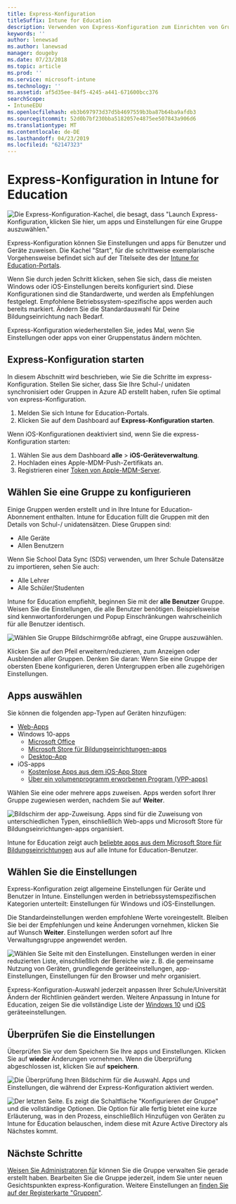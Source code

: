 ```yaml
---
title: Express-Konfiguration
titleSuffix: Intune for Education
description: Verwenden von Express-Konfiguration zum Einrichten von Gruppen in Intune for Education.
keywords: ''
author: lenewsad
ms.author: lanewsad
manager: dougeby
ms.date: 07/23/2018
ms.topic: article
ms.prod: ''
ms.service: microsoft-intune
ms.technology: ''
ms.assetid: af5d35ee-84f5-4245-a441-671600bcc376
searchScope:
- IntuneEDU
ms.openlocfilehash: eb3b697973d37d5b4697559b3ba87b64ba9afdb3
ms.sourcegitcommit: 52d0b7bf230bba5182057e4875ee507843a906d6
ms.translationtype: MT
ms.contentlocale: de-DE
ms.lasthandoff: 04/23/2019
ms.locfileid: "62147323"
---
```

# <a name="express-configuration-in-intune-for-education"></a>Express-Konfiguration in Intune for Education

  ![Die Express-Konfiguration-Kachel, die besagt, dass "Launch Express-Konfiguration, klicken Sie hier, um apps und Einstellungen für eine Gruppe auszuwählen."](./media/express-config-001-launch-tile.png)

Express-Konfiguration können Sie Einstellungen und apps für Benutzer und Geräte zuweisen. Die Kachel "Start", für die schrittweise exemplarische Vorgehensweise befindet sich auf der Titelseite des der [Intune for Education-Portals](https://intuneeducation.portal.azure.com). 

Wenn Sie durch jeden Schritt klicken, sehen Sie sich, dass die meisten Windows oder iOS-Einstellungen bereits konfiguriert sind. Diese Konfigurationen sind die Standardwerte, und werden als Empfehlungen festgelegt. Empfohlene Betriebssystem-spezifische apps werden auch bereits markiert. Ändern Sie die Standardauswahl für Deine Bildungseinrichtung nach Bedarf. 

Express-Konfiguration wiederherstellen Sie, jedes Mal, wenn Sie Einstellungen oder apps von einer Gruppenstatus ändern möchten. 

## <a name="launch-express-configuration"></a>Express-Konfiguration starten
In diesem Abschnitt wird beschrieben, wie Sie die Schritte im express-Konfiguration. Stellen Sie sicher, dass Sie Ihre Schul-/ unidaten synchronisiert oder Gruppen in Azure AD erstellt haben, rufen Sie optimal von express-Konfiguration. 

1. Melden Sie sich Intune for Education-Portals.
2. Klicken Sie auf dem Dashboard auf **Express-Konfiguration starten**.  

Wenn iOS-Konfigurationen deaktiviert sind, wenn Sie die express-Konfiguration starten:  
1. Wählen Sie aus dem Dashboard **alle** > **iOS-Geräteverwaltung**.
2. Hochladen eines Apple-MDM-Push-Zertifikats an.
3. Registrieren einer [Token von Apple-MDM-Server](setup-ios-device-management.md).

## <a name="choose-a-group-to-configure"></a>Wählen Sie eine Gruppe zu konfigurieren

Einige Gruppen werden erstellt und in Ihre Intune for Education-Abonnement enthalten. Intune for Education füllt die Gruppen mit den Details von Schul-/ unidatensätzen. Diese Gruppen sind:  

 * Alle Geräte  
 * Allen Benutzern  
 
Wenn Sie School Data Sync (SDS) verwenden, um Ihrer Schule Datensätze zu importieren, sehen Sie auch:  

 * Alle Lehrer  
 * Alle Schüler/Studenten  

Intune for Education empfiehlt, beginnen Sie mit der **alle Benutzer** Gruppe. Weisen Sie die Einstellungen, die alle Benutzer benötigen. Beispielsweise sind kennwortanforderungen und Popup Einschränkungen wahrscheinlich für alle Benutzer identisch.

  ![Wählen Sie Gruppe Bildschirmgröße abfragt, eine Gruppe auszuwählen.](./media/express-config-004-choose-group.png)

Klicken Sie auf den Pfeil erweitern/reduzieren, zum Anzeigen oder Ausblenden aller Gruppen. Denken Sie daran: Wenn Sie eine Gruppe der obersten Ebene konfigurieren, deren Untergruppen erben alle zugehörigen Einstellungen.

## <a name="choose-apps"></a>Apps auswählen

Sie können die folgenden app-Typen auf Geräten hinzufügen:
* [Web-Apps](add-web-apps-edu.md)
* Windows 10-apps
    * [Microsoft Office](install-office.md)
    * [Microsoft Store für Bildungseinrichtungen-apps](acquire-store-apps.md)
    * [Desktop-App](add-desktop-apps-edu.md)
* iOS-apps
    * [Kostenlose Apps aus dem iOS-App Store](add-apps-ios.md)
    * [Über ein volumenprogramm erworbenen Program (VPP-apps)](add-vpp-apps-ios.md)

Wählen Sie eine oder mehrere apps zuweisen. Apps werden sofort Ihrer Gruppe zugewiesen werden, nachdem Sie auf **Weiter**.

  ![Bildschirm der app-Zuweisung. Apps sind für die Zuweisung von unterschiedlichen Typen, einschließlich Web-apps und Microsoft Store für Bildungseinrichtungen-apps organisiert.](./media/express-config-005-choose-apps.png)

Intune for Education zeigt auch [beliebte apps aus dem Microsoft Store für Bildungseinrichtungen](add-popular-apps-edu.md) aus auf alle Intune for Education-Benutzer.


## <a name="choose-settings"></a>Wählen Sie die Einstellungen
Express-Konfiguration zeigt allgemeine Einstellungen für Geräte und Benutzer in Intune. Einstellungen werden in betriebssystemspezifischen Kategorien unterteilt: Einstellungen für Windows und iOS-Einstellungen.

Die Standardeinstellungen werden empfohlene Werte voreingestellt. Bleiben Sie bei der Empfehlungen und keine Änderungen vornehmen, klicken Sie auf Wunsch **Weiter**. Einstellungen werden sofort auf Ihre Verwaltungsgruppe angewendet werden. 

  ![Wählen Sie Seite mit den Einstellungen. Einstellungen werden in einer reduzierten Liste, einschließlich der Bereiche wie z. B. die gemeinsame Nutzung von Geräten, grundlegende geräteeinstellungen, app-Einstellungen, Einstellungen für den Browser und mehr organisiert.](./media/express-config-006-choose-settings.png)


Express-Konfiguration-Auswahl jederzeit anpassen Ihrer Schule/Universität Ändern der Richtlinien geändert werden. Weitere Anpassung in Intune for Education, zeigen Sie die vollständige Liste der [Windows 10](all-edu-settings-windows.md) und [iOS](all-edu-settings-ios.md) geräteeinstellungen.

## <a name="review-settings"></a>Überprüfen Sie die Einstellungen

Überprüfen Sie vor dem Speichern Sie Ihre apps und Einstellungen. Klicken Sie auf **wieder** Änderungen vornehmen. Wenn die Überprüfung abgeschlossen ist, klicken Sie auf **speichern**.

 ![Die Überprüfung Ihren Bildschirm für die Auswahl. Apps und Einstellungen, die während der Express-Konfiguration aktiviert werden.](./media/express-config-007-save-changes.png)  

  ![Der letzten Seite. Es zeigt die Schaltfläche "Konfigurieren der Gruppe" und die vollständige Optionen. Die Option für alle fertig bietet eine kurze Erläuterung, was in den Prozess, einschließlich Hinzufügen von Geräten zu Intune for Education belauschen, indem diese mit Azure Active Directory als Nächstes kommt.](./media/express-config-008-all-done.png)

## <a name="next-steps"></a>Nächste Schritte
[Weisen Sie Administratoren für](group-admin-delegate.md) können Sie die Gruppe verwalten Sie gerade erstellt haben. Bearbeiten Sie die Gruppe jederzeit, indem Sie unter neuen Gesichtspunkten express-Konfiguration. Weitere Einstellungen an [finden Sie auf der Registerkarte "Gruppen"](create-groups.md).

